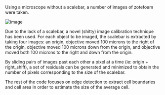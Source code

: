 Using a microscope without a scalebar, a number of images of zotefoam were taken. 

![image](https://github.com/user-attachments/assets/b6ad8666-e953-48c8-990f-88890e4ff891)

Due to the lack of a scalebar, a novel (shitty) image calibration technique has been used. For each object to be imaged, 
the scalebar is extracted by taking four images: an origin, objective moved 100 microns to the right of the origin, objective
moved 100 microns down from the origin, and objective moved both 100 microns to the right and down from the origin.

By sliding pairs of images past each other a pixel at a time (ie: origin + right_shift), a set of residuals can be generated and
minimized to obtain the number of pixels corresponding to the size of the scalebar.

The rest of the code focuses on edge detection to extract cell boundaries and cell area in order to estimate the size of the average cell.
